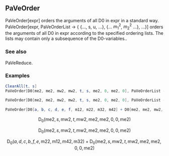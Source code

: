 ##  PaVeOrder 

PaVeOrder[expr] orders the arguments of all D0 in expr in a standard way. PaVeOrder[expr, PaVeOrderList -> { {..., s, u, ...}, {... $m_1{}^2$, $m_2{}^2$ ...}, ...}] orders the arguments of all D0 in expr according to the specified ordering lists. The lists may contain only a subsequence of the D0-variables..

###  See also 

PaVeReduce.

###  Examples 

```mathematica
ClearAll[t, s]
PaVeOrder[D0[me2, me2, mw2, mw2, t, s, me2, 0, me2, 0], PaVeOrderList -> {me2, me2, 0, 0}] 
 
PaVeOrder[D0[me2, me2, mw2, mw2, t, s, me2, 0, me2, 0], PaVeOrderList -> {me2, me2, 0, 0}] 
 
PaVeOrder[D0[a, b, c, d, e, f, m12, m22, m32, m42] + D0[me2, me2, mw2, mw2, t, s, me2, 0, me2, 0], PaVeOrderList -> {{me2, me2, 0, 0}, {f, e}}]
```

$$\text{D}_0(\text{me2},s,\text{mw2},t,\text{mw2},\text{me2},\text{me2},0,0,\text{me2})$$

$$\text{D}_0(\text{me2},s,\text{mw2},t,\text{mw2},\text{me2},\text{me2},0,0,\text{me2})$$

$$\text{D}_0(a,d,c,b,f,e,\text{m22},\text{m12},\text{m42},\text{m32})+\text{D}_0(\text{me2},s,\text{mw2},t,\text{mw2},\text{me2},\text{me2},0,0,\text{me2})$$